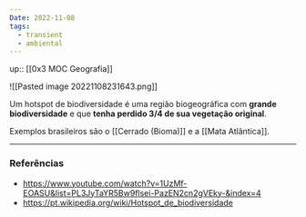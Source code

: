 ```yaml
---
Date: 2022-11-08
tags:
  - transient
  - ambiental
---
```

up:: [[0x3 MOC Geografia]]

![[Pasted image 20221108231643.png]]

Um hotspot de biodiversidade é uma região biogeográfica com **grande biodiversidade** e que **tenha perdido 3/4 de sua vegetação original**.

Exemplos brasileiros são o [[Cerrado (Bioma)]] e a [[Mata Atlântica]].

---
### Referências
- https://www.youtube.com/watch?v=1UzMf-EOASU&list=PL3JyTaYR5Bw9flsei-PazEN2cn2gVEky-&index=4
- https://pt.wikipedia.org/wiki/Hotspot_de_biodiversidade